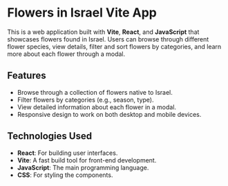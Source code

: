 # Flowers in Israel Vite App

This is a web application built with **Vite**, **React**, and **JavaScript** that showcases flowers found in Israel. Users can browse through different flower species, view details, filter and sort flowers by categories, and learn more about each flower through a modal.

## Features

- Browse through a collection of flowers native to Israel.
- Filter flowers by categories (e.g., season, type).
- View detailed information about each flower in a modal.
- Responsive design to work on both desktop and mobile devices.

## Technologies Used

- **React**: For building user interfaces.
- **Vite**: A fast build tool for front-end development.
- **JavaScript**: The main programming language.
- **CSS**: For styling the components.

